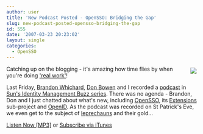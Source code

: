 ```yaml
---
author: user
title: 'New Podcast Posted - OpenSSO: Bridging the Gap'
slug: new-podcast-posted-opensso-bridging-the-gap
id: 555
date: '2007-03-23 20:23:02'
layout: single
categories:
  - OpenSSO
---
```


[<span style="margin: 5px; float: right;">![](http://blogs.sun.com/idmbuzz/resource/idmBuzzBee.jpg)</span>](http://blogs.sun.com/idmbuzz/)

Catching up on the blogging - it's amazing how time flies by when you're doing ['real work'](http://blogs.sun.com/superpat/entry/development_in_the_open_ii)!

Last Friday, [Brandon Whichard](http://www.brandonwhichard.com/), [Don Bowen](http://blogs.sun.com/wizidm/) and I recorded a [podcast](http://blogs.sun.com/idmbuzz/entry/new_podcast_posted_opensso_bridging) in [Sun's Identity Management Buzz series](http://www.sun.com/software/products/identity/podcasts.jsp). There was no agenda - Brandon, Don and I just chatted about what's new, including [OpenSSO](http://blogs.sun.com/superpat/tags/opensso), its [Extensions](http://blogs.sun.com/superpat/tags/opensso+extensions) sub-project and [OpenID](http://blogs.sun.com/superpat/tags/openid). As the podcast was recorded on St Patrick's Eve, we even get to the subject of [leprechauns](http://en.wikipedia.org/wiki/Leprechaun) and their gold...

[Listen Now [MP3]](http://wcdata.sun.com/webcast/download/podcast/IDM/pod11.mp3) or [Subscribe via iTunes](http://phobos.apple.com/WebObjects/MZStore.woa/wa/viewPodcast?id=155846056)